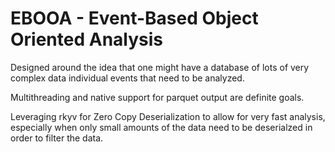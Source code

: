# EBOOA - Event-Based Object Oriented Analysis 

Designed around the idea that one might have a database of lots of very complex data individual events that need to be analyzed. 

Multithreading and native support for parquet output are definite goals. 

Leveraging rkyv for Zero Copy Deserialization to allow for very fast analysis, especially when only small amounts of the data need to be deserialzed in order to filter the data. 

